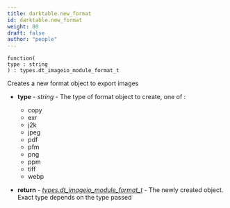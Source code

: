 ```yaml
---
title: darktable.new_format
id: darktable.new_format
weight: 80
draft: false
author: "people"
---
```


```
function(
type : string
) : types.dt_imageio_module_format_t
```

Creates a new format object to export images

* **type** - _string_ - The type of format object to create, one of :
  * copy
  * exr
  * j2k
  * jpeg
  * pdf
  * pfm
  * png
  * ppm
  * tiff
  * webp

* **return** - _[types.dt_imageio_module_format_t](types.dt_imageio_module_format_t)_ - The newly created object. Exact type depends on the type passed

